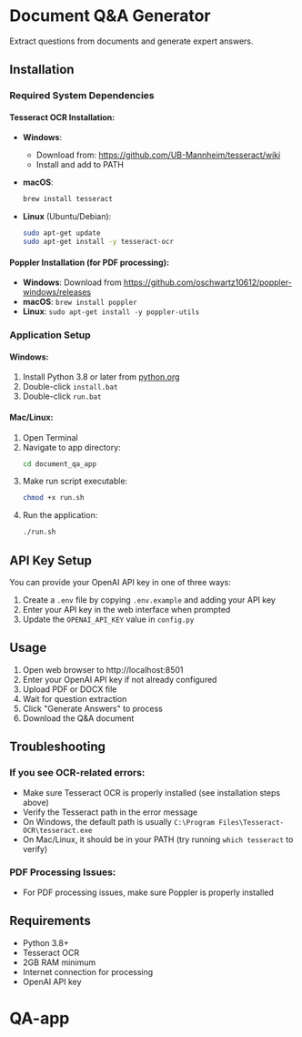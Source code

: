 # Document Q&A Generator

Extract questions from documents and generate expert answers.

## Installation

### Required System Dependencies

#### Tesseract OCR Installation:
- **Windows**: 
  - Download from: https://github.com/UB-Mannheim/tesseract/wiki
  - Install and add to PATH

- **macOS**:
  ```bash
  brew install tesseract
  ```

- **Linux** (Ubuntu/Debian):
  ```bash
  sudo apt-get update
  sudo apt-get install -y tesseract-ocr
  ```

#### Poppler Installation (for PDF processing):
- **Windows**: Download from https://github.com/oschwartz10612/poppler-windows/releases
- **macOS**: `brew install poppler`
- **Linux**: `sudo apt-get install -y poppler-utils`

### Application Setup

#### Windows:
1. Install Python 3.8 or later from [python.org](https://python.org)
2. Double-click `install.bat`
3. Double-click `run.bat`

#### Mac/Linux:
1. Open Terminal
2. Navigate to app directory:
   ```bash
   cd document_qa_app
   ```
3. Make run script executable:
   ```bash
   chmod +x run.sh
   ```
4. Run the application:
   ```bash
   ./run.sh
   ```

## API Key Setup
You can provide your OpenAI API key in one of three ways:
1. Create a `.env` file by copying `.env.example` and adding your API key
2. Enter your API key in the web interface when prompted
3. Update the `OPENAI_API_KEY` value in `config.py`

## Usage
1. Open web browser to http://localhost:8501
2. Enter your OpenAI API key if not already configured
3. Upload PDF or DOCX file
4. Wait for question extraction
5. Click "Generate Answers" to process
6. Download the Q&A document

## Troubleshooting

### If you see OCR-related errors:
- Make sure Tesseract OCR is properly installed (see installation steps above)
- Verify the Tesseract path in the error message
- On Windows, the default path is usually `C:\Program Files\Tesseract-OCR\tesseract.exe`
- On Mac/Linux, it should be in your PATH (try running `which tesseract` to verify)

### PDF Processing Issues:
- For PDF processing issues, make sure Poppler is properly installed

## Requirements
- Python 3.8+
- Tesseract OCR 
- 2GB RAM minimum
- Internet connection for processing
- OpenAI API key
# QA-app
